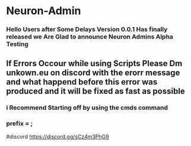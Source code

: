 # Neuron-Admin
### Hello Users after Some Delays Version 0.0.1 Has finally released we Are Glad to announce Neuron Admins Alpha Testing
## If Errors Occour while using Scripts Please Dm unkown.eu on discord with the erorr message and what happend before this error was produced and it will be fixed as fast as possible
### i Recommend Starting off by using the cmds command
### prefix = ;

#discord https://discord.gg/sCz4m3PhG9
